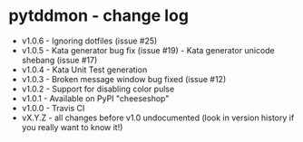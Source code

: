 pytddmon - change log
=====================

* v1.0.6 - Ignoring dotfiles (issue #25)
* v1.0.5 - Kata generator bug fix (issue #19)
         - Kata generator unicode shebang (issue #17)
* v1.0.4 - Kata Unit Test generation
* v1.0.3 - Broken message window bug fixed (issue #12)
* v1.0.2 - Support for disabling color pulse
* v1.0.1 - Available on PyPI "cheeseshop"
* v1.0.0 - Travis CI
* vX.Y.Z - all changes before v1.0 undocumented
         (look in version history if you really want to know it!)
